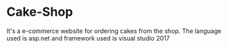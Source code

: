 # Cake-Shop

It's a e-commerce website for ordering cakes from the shop. 
The language used is asp.net and framework used is visual studio 2017 
